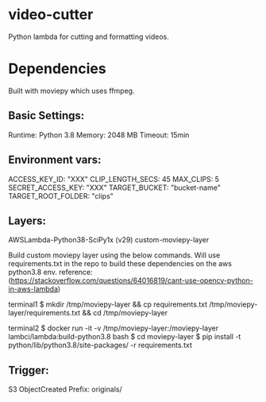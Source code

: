 # video-cutter

Python lambda for cutting and formatting videos.

# Dependencies

Built with moviepy which uses ffmpeg.

## Basic Settings:

Runtime: Python 3.8
Memory: 2048 MB
Timeout: 15min

## Environment vars:

ACCESS_KEY_ID: "XXX"
CLIP_LENGTH_SECS: 45
MAX_CLIPS: 5
SECRET_ACCESS_KEY: "XXX"
TARGET_BUCKET: "bucket-name"
TARGET_ROOT_FOLDER: "clips"

## Layers:

AWSLambda-Python38-SciPy1x (v29)
custom-moviepy-layer

Build custom moviepy layer using the below commands. Will use requirements.txt in the repo to build these dependencies on the aws python3.8 env.
reference: (https://stackoverflow.com/questions/64016819/cant-use-opencv-python-in-aws-lambda)

terminal1
$ mkdir /tmp/moviepy-layer && cp requirements.txt /tmp/moviepy-layer/requirements.txt && cd /tmp/moviepy-layer

terminal2
$ docker run -it -v /tmp/moviepy-layer:/moviepy-layer lambci/lambda:build-python3.8 bash
$ cd moviepy-layer
$ pip install -t python/lib/python3.8/site-packages/ -r requirements.txt

## Trigger:

S3 ObjectCreated
Prefix: originals/
